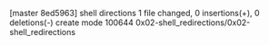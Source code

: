 [master 8ed5963] shell directions
 1 file changed, 0 insertions(+), 0 deletions(-)
 create mode 100644 0x02-shell_redirections/0x02-shell_redirections
